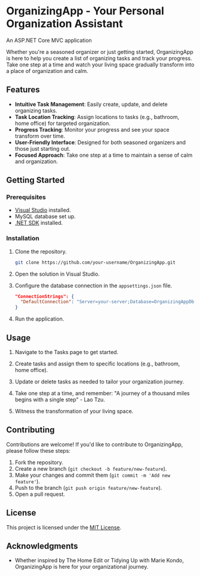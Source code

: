 # OrganizingApp - Your Personal Organization Assistant
An ASP.NET Core MVC application

Whether you're a seasoned organizer or just getting started, OrganizingApp is here to help you create a list of organizing tasks and track your progress. 
Take one step at a time and watch your living space gradually transform into a place of organization and calm.

## Features

- **Intuitive Task Management**: Easily create, update, and delete organizing tasks.
- **Task Location Tracking**: Assign locations to tasks (e.g., bathroom, home office) for targeted organization.
- **Progress Tracking**: Monitor your progress and see your space transform over time.
- **User-Friendly Interface**: Designed for both seasoned organizers and those just starting out.
- **Focused Approach**: Take one step at a time to maintain a sense of calm and organization.

## Getting Started

### Prerequisites

- [Visual Studio](https://visualstudio.microsoft.com/) installed.
- MySQL database set up.
- [.NET SDK](https://dotnet.microsoft.com/download) installed.

### Installation

1. Clone the repository.
   ```bash
   git clone https://github.com/your-username/OrganizingApp.git
   ```

2. Open the solution in Visual Studio.

3. Configure the database connection in the `appsettings.json` file.
   ```json
   "ConnectionStrings": {
     "DefaultConnection": "Server=your-server;Database=OrganizingAppDb;User Id=your-username;Password=your-password;"
   }
   ```

4. Run the application.

## Usage

1. Navigate to the Tasks page to get started.

2. Create tasks and assign them to specific locations (e.g., bathroom, home office).

3. Update or delete tasks as needed to tailor your organization journey.

4. Take one step at a time, and remember: "A journey of a thousand miles begins with a single step" - Lao Tzu.

5. Witness the transformation of your living space.

## Contributing

Contributions are welcome! If you'd like to contribute to OrganizingApp, please follow these steps:

1. Fork the repository.
2. Create a new branch (`git checkout -b feature/new-feature`).
3. Make your changes and commit them (`git commit -m 'Add new feature'`).
4. Push to the branch (`git push origin feature/new-feature`).
5. Open a pull request.

## License

This project is licensed under the [MIT License](LICENSE.md).

## Acknowledgments

- Whether inspired by The Home Edit or Tidying Up with Marie Kondo, OrganizingApp is here for your organizational journey.
